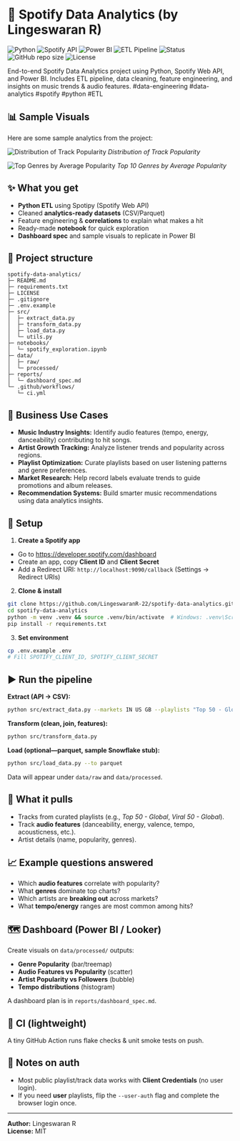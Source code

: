 # 🎵 Spotify Data Analytics (by Lingeswaran R)
![Python](https://img.shields.io/badge/Python-3.11-blue?logo=python)
![Spotify API](https://img.shields.io/badge/Spotify%20API-Data%20Analytics-green?logo=spotify)
![Power BI](https://img.shields.io/badge/Power%20BI-Dashboard-yellow?logo=powerbi)
![ETL Pipeline](https://img.shields.io/badge/ETL-Pipeline-orange?logo=apache-airflow)
![Status](https://img.shields.io/badge/Project-Active-brightgreen)
![GitHub repo size](https://img.shields.io/github/repo-size/LingeswaranR-22/spotify-data-analytics)
![License](https://img.shields.io/github/license/LingeswaranR-22/spotify-data-analytics)

End-to-end Spotify Data Analytics project using Python, Spotify Web API, and Power BI. Includes ETL pipeline, data cleaning, feature engineering, and insights on music trends & audio features.
#data-engineering #data-analytics #spotify #python #ETL

## 📊 Sample Visuals

Here are some sample analytics from the project:

![Distribution of Track Popularity](assets/popularity_distribution.jpg)
*Distribution of Track Popularity*

![Top Genres by Average Popularity](assets/top_genres.jpg)
*Top 10 Genres by Average Popularity*

## ✨ What you get
- **Python ETL** using Spotipy (Spotify Web API)
- Cleaned **analytics-ready datasets** (CSV/Parquet)
- Feature engineering & **correlations** to explain what makes a hit
- Ready-made **notebook** for quick exploration
- **Dashboard spec** and sample visuals to replicate in Power BI

## 🧱 Project structure
```
spotify-data-analytics/
├─ README.md
├─ requirements.txt
├─ LICENSE
├─ .gitignore
├─ .env.example
├─ src/
│  ├─ extract_data.py
│  ├─ transform_data.py
│  ├─ load_data.py
│  └─ utils.py
├─ notebooks/
│  └─ spotify_exploration.ipynb
├─ data/
│  ├─ raw/
│  └─ processed/
├─ reports/
│  └─ dashboard_spec.md
└─ .github/workflows/
   └─ ci.yml
```
## 💼 Business Use Cases

- **Music Industry Insights:** Identify audio features (tempo, energy, danceability) contributing to hit songs.  
- **Artist Growth Tracking:** Analyze listener trends and popularity across regions.  
- **Playlist Optimization:** Curate playlists based on user listening patterns and genre preferences.  
- **Market Research:** Help record labels evaluate trends to guide promotions and album releases.  
- **Recommendation Systems:** Build smarter music recommendations using data analytics insights.
  
## 🚀 Setup

1) **Create a Spotify app**
- Go to https://developer.spotify.com/dashboard
- Create an app, copy **Client ID** and **Client Secret**
- Add a Redirect URI: `http://localhost:9090/callback` (Settings → Redirect URIs)

2) **Clone & install**
```bash
git clone https://github.com/LingeswaranR-22/spotify-data-analytics.git
cd spotify-data-analytics
python -m venv .venv && source .venv/bin/activate  # Windows: .venv\Scripts\activate
pip install -r requirements.txt
```

3) **Set environment**
```bash
cp .env.example .env
# Fill SPOTIFY_CLIENT_ID, SPOTIFY_CLIENT_SECRET
```

## ▶️ Run the pipeline
**Extract (API → CSV):**
```bash
python src/extract_data.py --markets IN US GB --playlists "Top 50 - Global" "Viral 50 - Global"
```

**Transform (clean, join, features):**
```bash
python src/transform_data.py
```

**Load (optional—parquet, sample Snowflake stub):**
```bash
python src/load_data.py --to parquet
```

Data will appear under `data/raw` and `data/processed`.

## 🔎 What it pulls
- Tracks from curated playlists (e.g., *Top 50 - Global*, *Viral 50 - Global*).
- Track **audio features** (danceability, energy, valence, tempo, acousticness, etc.).
- Artist details (name, popularity, genres).

## 📈 Example questions answered
- Which **audio features** correlate with popularity?
- What **genres** dominate top charts?
- Which artists are **breaking out** across markets?
- What **tempo/energy** ranges are most common among hits?

## 🗺️ Dashboard (Power BI / Looker)
Create visuals on `data/processed/` outputs:
- **Genre Popularity** (bar/treemap)
- **Audio Features vs Popularity** (scatter)
- **Artist Popularity vs Followers** (bubble)
- **Tempo distributions** (histogram)

A dashboard plan is in `reports/dashboard_spec.md`.

## 🧪 CI (lightweight)
A tiny GitHub Action runs flake checks & unit smoke tests on push.

## 📝 Notes on auth
- Most public playlist/track data works with **Client Credentials** (no user login).
- If you need **user** playlists, flip the `--user-auth` flag and complete the browser login once.

---

**Author:** Lingeswaran R  
**License:** MIT
